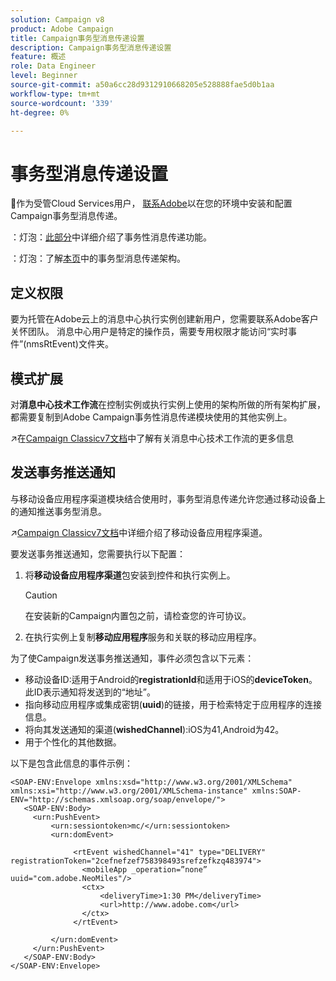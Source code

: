 ```yaml
---
solution: Campaign v8
product: Adobe Campaign
title: Campaign事务型消息传递设置
description: Campaign事务型消息传递设置
feature: 概述
role: Data Engineer
level: Beginner
source-git-commit: a50a6cc28d9312910668205e528888fae5d0b1aa
workflow-type: tm+mt
source-wordcount: '339'
ht-degree: 0%

---
```


# 事务型消息传递设置

:speech_balloon:作为受管Cloud Services用户， [联系Adobe](../start/campaign-faq.md#support)以在您的环境中安装和配置Campaign事务型消息传递。

：灯泡：[此部分](../send/transactional.md)中详细介绍了事务性消息传递功能。

：灯泡：了解[本页](../dev/architecture.md)中的事务型消息传递架构。

## 定义权限

要为托管在Adobe云上的消息中心执行实例创建新用户，您需要联系Adobe客户关怀团队。 消息中心用户是特定的操作员，需要专用权限才能访问“实时事件”(nmsRtEvent)文件夹。

## 模式扩展

对&#x200B;**消息中心技术工作流**&#x200B;在控制实例或执行实例上使用的架构所做的所有架构扩展，都需要复制到Adobe Campaign事务性消息传递模块使用的其他实例上。

:arrow_upper_right:在[Campaign Classicv7文档](https://experienceleague.adobe.com/docs/campaign-classic/using/transactional-messaging/instance-configuration/technical-workflows.html?lang=en#control-instance-workflows)中了解有关消息中心技术工作流的更多信息

## 发送事务推送通知

与移动设备应用程序渠道模块结合使用时，事务型消息传递允许您通过移动设备上的通知推送事务型消息。

:arrow_upper_right:[Campaign Classicv7文档](https://experienceleague.adobe.com/docs/campaign-classic/using/sending-messages/sending-push-notifications/about-mobile-app-channel.html?lang=en#sending-messages)中详细介绍了移动设备应用程序渠道。

要发送事务推送通知，您需要执行以下配置：

1. 将&#x200B;**移动设备应用程序渠道**&#x200B;包安装到控件和执行实例上。

   >[!CAUTION]
   >
   >在安装新的Campaign内置包之前，请检查您的许可协议。

1. 在执行实例上复制&#x200B;**移动应用程序**&#x200B;服务和关联的移动应用程序。

为了使Campaign发送事务推送通知，事件必须包含以下元素：

* 移动设备ID:适用于Android的&#x200B;**registrationId**&#x200B;和适用于iOS的&#x200B;**deviceToken**。 此ID表示通知将发送到的“地址”。
* 指向移动应用程序或集成密钥(**uuid**)的链接，用于检索特定于应用程序的连接信息。
* 将向其发送通知的渠道(**wishedChannel**):iOS为41,Android为42。
* 用于个性化的其他数据。

以下是包含此信息的事件示例：

```
<SOAP-ENV:Envelope xmlns:xsd="http://www.w3.org/2001/XMLSchema" xmlns:xsi="http://www.w3.org/2001/XMLSchema-instance" xmlns:SOAP-ENV="http://schemas.xmlsoap.org/soap/envelope/">
   <SOAP-ENV:Body>
     <urn:PushEvent>
         <urn:sessiontoken>mc/</urn:sessiontoken>
         <urn:domEvent>

              <rtEvent wishedChannel="41" type="DELIVERY" registrationToken="2cefnefzef758398493srefzefkzq483974">
                <mobileApp _operation=”none” uuid="com.adobe.NeoMiles"/>
                <ctx>
                    <deliveryTime>1:30 PM</deliveryTime>
                    <url>http://www.adobe.com</url>
                </ctx>
              </rtEvent>

         </urn:domEvent>
     </urn:PushEvent>           
   </SOAP-ENV:Body>
</SOAP-ENV:Envelope>
```

